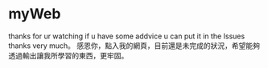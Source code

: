 # myWeb
thanks for ur watching if u have some addvice u can put it in the Issues thanks very much。
感恩你，點入我的網頁，目前還是未完成的狀況，希望能夠透過輸出讓我所學習的東西，更牢固。
